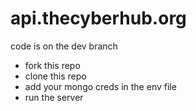 # api.thecyberhub.org

code is on the dev branch

- fork this repo
- clone this repo
- add your mongo creds in the env file
- run the server
